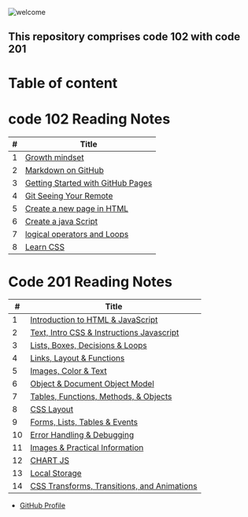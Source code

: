 ![welcome](https://media.nature.com/lw800/magazine-assets/d41586-019-00653-5/d41586-019-00653-5_16459152.jpg)

## This repository comprises code 102 with code 201
# Table of content
# code 102 Reading Notes

#|Title
---|-----
1|[Growth mindset](102/Growth-mindset)
2|[Markdown on GitHub](102/Markdown-on-GitHub)
3|[Getting Started with GitHub Pages](102/Getting-Started-with-GitHub-Pages)
4|[Git Seeing Your Remote](102/Git-Seeing-Your-Remote)
5|[Create a new page in HTML](102/how-to-create-website)
6|[Create a java Script](102/Read04)
7|[logical operators and Loops](102/Read05)
8|[Learn CSS](102/Read06)


# Code 201 Reading Notes

#|Title
---|-----
1|[Introduction to HTML & JavaScript](201/class-01)
2|[Text, Intro CSS & Instructions Javascript](201/class-02)
3|[Lists, Boxes, Decisions & Loops](201/class-03)
4|[Links, Layout & Functions](201/class-04)
5|[Images, Color & Text](201/class-05)
6|[Object & Document Object Model](201/class-06)
7|[Tables, Functions, Methods, & Objects](201/class-07)
8|[CSS Layout](201/class-08)
9|[Forms, Lists, Tables & Events](201/class-09)
10|[Error Handling & Debugging](201/class-10)
11|[Images & Practical Information](201/class-11)
12|[CHART JS](201/class-12)
13|[Local Storage](201/class-13)
14|[CSS Transforms, Transitions, and Animations](201/class-14)



 * [GitHub Profile](https://github.com/salehradwan/) 

 

